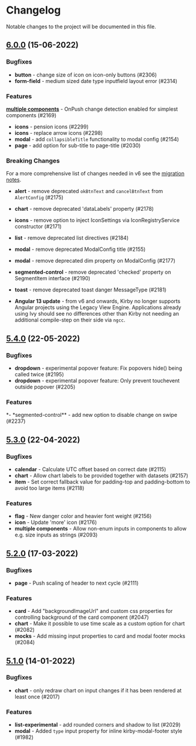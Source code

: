 # Changelog

Notable changes to the project will be documented in this file.

## [6.0.0](https://github.com/kirbydesign/designsystem/pull/2337) (15-06-2022)

### Bugfixes

- **button** - change size of icon on icon-only buttons (#2306)
- **form-field** - medium sized date type inputfield layout error (#2314)

### Features

**[multiple components](https://github.com/kirbydesign/designsystem/blob/main/MIGRATION.md#additional-performance-notice)** - OnPush change detection enabled for simplest components (#2169)

- **icons** - pension icons (#2299)
- **icons** - replace arrow icons (#2298)
- **modal** - add `collapsibleTitle` functionality to modal config (#2154)
- **page** - add option for sub-title to page-title (#2030)

### Breaking Changes

For a more comprehensive list of changes needed in v6 see the [migration notes](https://github.com/kirbydesign/designsystem/blob/main/MIGRATION.md).

- **alert** - remove deprecated `okBtnText` and `cancelBtnText` from `AlertConfig` (#2175)
- **chart** - remove deprecated 'dataLabels' property (#2178)
- **icons** - remove option to inject IconSettings via IconRegistryService constructor (#2171)
- **list** - remove deprecated list directives (#2184)
- **modal** - remove deprecated ModalConfig title (#2155)
- **modal** - remove deprecated dim property on ModalConfig (#2177)
- **segmented-control** - remove deprecated 'checked' property on SegmentItem interface (#2190)
- **toast** - remove deprecated toast danger MessageType (#2181)

- **Angular 13 update** - from v6 and onwards, Kirby no longer supports Angular projects using the Legacy View Engine. Applications already using Ivy should see no differences other than Kirby not needing an additional compile-step on their side via `ngcc`.

## [5.4.0](https://github.com/kirbydesign/designsystem/pull/2287) (22-05-2022)

### Bugfixes

- **dropdown** - experimental popover feature: Fix popovers hide() being called twice (#2195)
- **dropdown** - experimental popover feature: Only prevent touchevent outside popover (#2205)

### Features

*- *segmented-control\*\* - add new option to disable change on swipe (#2237)

## [5.3.0](https://github.com/kirbydesign/designsystem/pull/2182) (22-04-2022)

### Bugfixes

- **calendar** - Calculate UTC offset based on correct date (#2115)
- **chart** - Allow chart labels to be provided together with datasets (#2157)
- **item** - Set correct fallback value for padding-top and padding-bottom to avoid too large items (#2118)

### Features

- **flag** - New danger color and heavier font weight (#2156)
- **icon** - Update 'more' icon (#2176)
- **multiple components** - Allow non-enum inputs in components to allow e.g. size inputs as strings (#2093)

## [5.2.0](https://github.com/kirbydesign/designsystem/pull/2113) (17-03-2022)

### Bugfixes

- **page** - Push scaling of header to next cycle (#2111)

### Features

- **card** - Add "backgroundImageUrl" and custom css properties for controlling background of the card component (#2047)
- **chart** - Make it possible to use time scale as a custom option for chart (#2082)
- **mocks** - Add missing input properties to card and modal footer mocks (#2084)

## [5.1.0](https://github.com/kirbydesign/designsystem/pull/2048) (14-01-2022)

### Bugfixes

- **chart** - only redraw chart on input changes if it has been rendered at least once (#2017)

### Features

- **list-experimental** - add rounded corners and shadow to list (#2029)
- **modal** - Added `type` input property for inline kirby-modal-footer style (#1982)
